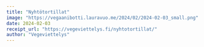```yaml
---
title: "Nyhtötortillat"
image: "https://vegaanibotti.lauravuo.me/2024/02/2024-02-03_small.png"
date: 2024-02-03
receipt_url: "https://vegeviettelys.fi/nyhtotortillat/"
author: "Vegeviettelys"
---
```

